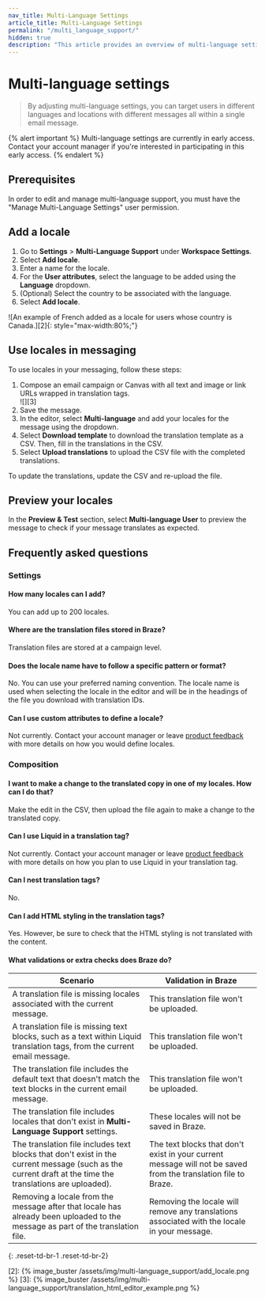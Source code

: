 ```yaml
---
nav_title: Multi-Language Settings
article_title: Multi-Language Settings
permalink: "/multi_language_support/"
hidden: true
description: "This article provides an overview of multi-language settings in the Braze dashboard and how to use locales in your messaging."
---
```


# Multi-language settings

> By adjusting multi-language settings, you can target users in different languages and locations with different messages all within a single email message.

{% alert important %}
Multi-language settings are currently in early access. Contact your account manager if you're interested in participating in this early access.
{% endalert %}

## Prerequisites

In order to edit and manage multi-language support, you must have the "Manage Multi-Language Settings" user permission.

## Add a locale

1. Go to **Settings** > **Multi-Language Support** under **Workspace Settings**.
2. Select **Add locale**.
3. Enter a name for the locale.
4. For the **User attributes**, select the language to be added using the **Language** dropdown.
5. (Optional) Select the country to be associated with the language.
6. Select **Add locale**. 

![An example of French added as a locale for users whose country is Canada.][2]{: style="max-width:80%;"}

## Use locales in messaging

To use locales in your messaging, follow these steps:

1. Compose an email campaign or Canvas with all text and image or link URLs wrapped in translation tags.<br>![][3]
2. Save the message.
3. In the editor, select **Multi-language** and add your locales for the message using the dropdown.
4. Select **Download template** to download the translation template as a CSV. Then, fill in the translations in the CSV.
5. Select **Upload translations** to upload the CSV file with the completed translations. 

To update the translations, update the CSV and re-upload the file. 

## Preview your locales

In the **Preview & Test** section, select **Multi-language User** to preview the message to check if your message translates as expected.

## Frequently asked questions

### Settings

#### How many locales can I add?
You can add up to 200 locales.

#### Where are the translation files stored in Braze?
Translation files are stored at a campaign level.

#### Does the locale name have to follow a specific pattern or format?
No. You can use your preferred naming convention. The locale name is used when selecting the locale in the editor and will be in the headings of the file you download with translation IDs.

#### Can I use custom attributes to define a locale?
Not currently. Contact your account manager or leave [product feedback]({{site.baseurl}}/user_guide/administrative/access_braze/portal/) with more details on how you would define locales.

### Composition

#### I want to make a change to the translated copy in one of my locales. How can I do that?
Make the edit in the CSV, then upload the file again to make a change to the translated copy.

#### Can I use Liquid in a translation tag?
Not currently. Contact your account manager or leave [product feedback]({{site.baseurl}}/user_guide/administrative/access_braze/portal/) with more details on how you plan to use Liquid in your translation tag.

#### Can I nest translation tags?
No.

#### Can I add HTML styling in the translation tags?
Yes. However, be sure to check that the HTML styling is not translated with the content.

#### What validations or extra checks does Braze do?

| Scenario | Validation in Braze |
| --- | --- |
| A translation file is missing locales associated with the current message. | This translation file won't be uploaded. |
| A translation file is missing text blocks, such as a text within Liquid translation tags, from the current email message. | This translation file won't be uploaded. |
| The translation file includes the default text that doesn't match the text blocks in the current email message. | This translation file won't be uploaded. |
| The translation file includes locales that don't exist in **Multi-Language Support** settings. | These locales will not be saved in Braze. |
| The translation file includes text blocks that don't exist in the current message (such as the current draft at the time the translations are uploaded). | The text blocks that don't exist in your current message will not be saved from the translation file to Braze. |
| Removing a locale from the message after that locale has already been uploaded to the message as part of the translation file. | Removing the locale will remove any translations associated with the locale in your message. |
{: .reset-td-br-1 .reset-td-br-2}


[2]: {% image_buster /assets/img/multi-language_support/add_locale.png %}
[3]: {% image_buster /assets/img/multi-language_support/translation_html_editor_example.png %}